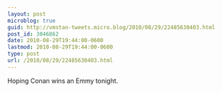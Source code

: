 ```yaml
---
layout: post
microblog: true
guid: http://vmstan-tweets.micro.blog/2010/08/29/22485630403.html
post_id: 3046862
date: 2010-08-29T19:44:00-0600
lastmod: 2010-08-29T19:44:00-0600
type: post
url: /2010/08/29/22485630403.html
---
```

Hoping Conan wins an Emmy tonight.
